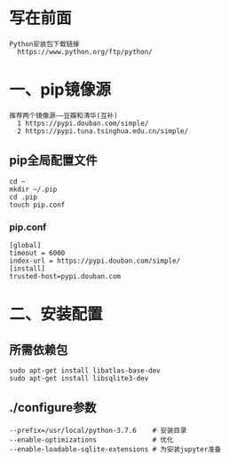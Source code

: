 # 写在前面
```
Python安装包下载链接
  https://www.python.org/ftp/python/
```

# 一、pip镜像源
```wiki
推荐两个镜像源——豆瓣和清华(互补)
  1 https://pypi.douban.com/simple/
  2 https://pypi.tuna.tsinghua.edu.cn/simple/
```

## pip全局配置文件
```shell
cd ~
mkdir ~/.pip
cd .pip
touch pip.conf
```

### pip.conf
```wiki
[global]
timeout = 6000
index-url = https://pypi.douban.com/simple/
[install]
trusted-host=pypi.douban.com
```

# 二、安装配置
## 所需依赖包
```shell
sudo apt-get install libatlas-base-dev
sudo apt-get install libsqlite3-dev
```

## ./configure参数

```wiki
--prefix=/usr/local/python-3.7.6    # 安装目录
--enable-optimizations              # 优化
--enable-loadable-sqlite-extensions # 为安装jupyter准备
```

